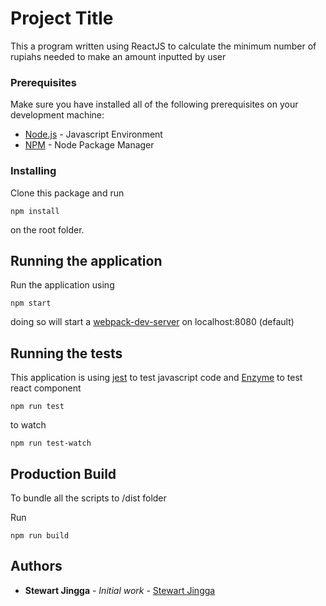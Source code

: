 # Project Title

This a program written using ReactJS to calculate the minimum number of rupiahs needed to make an amount inputted by user

### Prerequisites

Make sure you have installed all of the following prerequisites on your development machine:

* [Node.js](https://nodejs.org/en/download/) - Javascript Environment
* [NPM](https://www.npmjs.com/get-npm) - Node Package Manager

### Installing

Clone this package and run

```
npm install
```

on the root folder.

## Running the application

Run the application using

```
npm start
```

doing so will start a [webpack-dev-server](https://github.com/webpack/webpack-dev-server) on localhost:8080 (default)


## Running the tests

This application is using [jest](https://www.npmjs.com/package/jest) to test javascript code and [Enzyme](https://github.com/airbnb/enzyme) to test react component

```
npm run test
```

to watch

```
npm run test-watch
```

## Production Build

To bundle all the scripts to /dist folder

Run

```
npm run build
```


## Authors

* **Stewart Jingga** - *Initial work* - [Stewart Jingga](https://github.com/StewartJingga)

